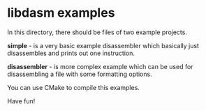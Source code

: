 
libdasm examples
================

In this directory, there should be files of two example projects.

**simple** - is a very basic example disassembler which
basically just disassembles and prints out one instruction.

**disassembler** - is more complex example which can be used for disassembling a
file with some formatting options.

You can use CMake to compile this examples.

Have fun!


